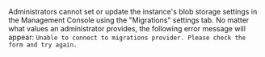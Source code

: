 Administrators cannot set or update the instance's blob storage settings in the Management Console using the "Migrations" settings tab. No matter what values an administrator provides, the following error message will appear: `Unable to connect to migrations provider. Please check the form and try again.`